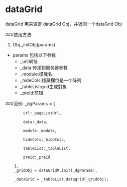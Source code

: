 dataGrid 
=========================
dataGrid 用来设定 dataGrid Obj，并返回一个dataGrid Obj

###使用方法:
1. Obj._initObj(params)
  * params 包括以下参数
    * _url:網址
  	* _data:传递到服务器參數
  	* _module:模塊名
  	* _hideCols:穩藏欄位是一个阵列
  	* _tableList:grid生成對象
  	* _preId:前辍
  	
###范例:
 _dgParams = {

            url:_pageListUrl,
          
            data:_data,
            
            module:_module,
           
            hideCols:_hideCols,
            
            tableList:_tableList,
            
            preId:_preId
            
        },
        _gridObj = dataGridM.init(_dgParams),
        
        _dataGrid = _tableList.datagrid(_gridObj);

